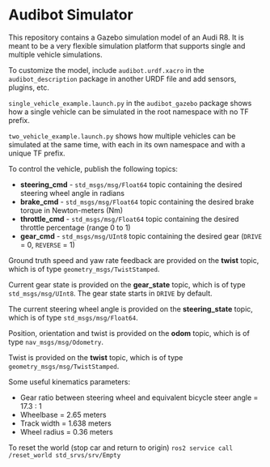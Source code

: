 # Audibot Simulator

This repository contains a Gazebo simulation model of an Audi R8. It is meant to be a very flexible simulation platform that supports single and multiple vehicle simulations.

To customize the model, include `audibot.urdf.xacro` in the `audibot_description` package in another URDF file and add sensors, plugins, etc.

`single_vehicle_example.launch.py` in the `audibot_gazebo` package shows how a single vehicle can be simulated in the root namespace with no TF prefix.

`two_vehicle_example.launch.py` shows how multiple vehicles can be simulated at the same time, with each in its own namespace and with a unique TF prefix.

To control the vehicle, publish the following topics:

- **steering_cmd** - `std_msgs/msg/Float64` topic containing the desired steering wheel angle in radians
- **brake_cmd** - `std_msgs/msg/Float64` topic containing the desired brake torque in Newton-meters (Nm)
- **throttle_cmd** - `std_msgs/msg/Float64` topic containing the desired throttle percentage (range 0 to 1)
- **gear_cmd** - `std_msgs/msg/UInt8` topic containing the desired gear (`DRIVE` = 0, `REVERSE` = 1)

Ground truth speed and yaw rate feedback are provided on the **twist** topic, which is of type `geometry_msgs/TwistStamped`.

Current gear state is provided on the **gear_state** topic, which is of type `std_msgs/msg/UInt8`. The gear state starts in `DRIVE` by default.

The current steering wheel angle is provided on the **steering_state** topic, which is of type `std_msgs/msg/Float64`.

Position, orientation and twist is provided on the **odom** topic, which is of type `nav_msgs/msg/Odometry`.

Twist is provided on the **twist** topic, which is of type `geometry_msgs/msg/TwistStamped`.

Some useful kinematics parameters:

- Gear ratio between steering wheel and equivalent bicycle steer angle = 17.3 : 1
- Wheelbase = 2.65 meters
- Track width = 1.638 meters
- Wheel radius = 0.36 meters

To reset the world (stop car and return to origin) `ros2 service call /reset_world std_srvs/srv/Empty`
